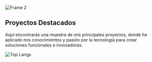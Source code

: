 ![Frame 2](https://github.com/DavidSantana872/DavidSantana872/assets/86623205/6b2880d2-6052-426b-8c63-81816f930e2a)

## Proyectos Destacados

Aquí encontrarás una muestra de mis principales proyectos, donde he aplicado mis conocimientos y pasión por la tecnología para crear soluciones funcionales e innovadoras.

![Top Langs](https://github-readme-stats.vercel.app/api/top-langs/?username=DavidSantana872&layout=compact&theme=dark)
